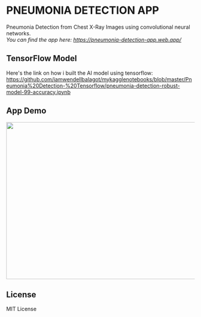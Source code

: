# PNEUMONIA DETECTION APP

Pneumonia Detection from Chest X-Ray Images using convolutional neural networks.<br/>
*You can find the app here: https://pneumonia-detection-app.web.app/*

## TensorFlow Model
Here's the link on how i built the AI model using tensorflow:<br/>
https://github.com/iamwendellbalagot/mykagglenotebooks/blob/master/Pneumonia%20Detection-%20Tensorflow/pneumonia-detection-robust-model-99-accuracy.ipynb<br/>

## App Demo
<img src="https://drive.google.com/uc?export=view&id=1iiATy92a1isbP11GcPc0FD2HnzPJjNKC" width="720" height="420" /><br/>
## License
MIT License
